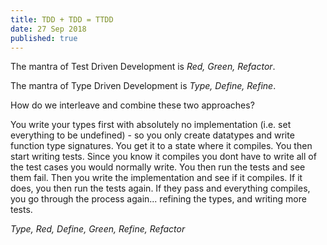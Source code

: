 ```yaml
---
title: TDD + TDD = TTDD
date: 27 Sep 2018
published: true
---
```


The mantra of Test Driven Development is *Red, Green, Refactor*.

The mantra of Type Driven Development is *Type, Define, Refine*.

How do we interleave and combine these two approaches?

You write your types first with absolutely no implementation (i.e. set everything to be undefined) - so you only create datatypes and write function type signatures. You get it to a state where it compiles. You then start writing tests. Since you know it compiles you dont have to write all of the test cases you would normally write. You then run the tests and see them fail. Then you write the implementation and see if it compiles. If it does, you then run the tests again. If they pass and everything compiles, you go through the process again... refining the types, and writing more tests.

*Type, Red, Define, Green, Refine, Refactor*
